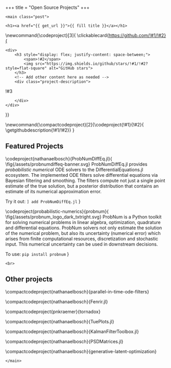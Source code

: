 +++
title = "Open Source Projects"
+++

~~~
<main class="post">
~~~

~~~
<h1><a href="{{ get_url }}">{{ fill title }}</a></h1>
~~~

\newcommand{\codeproject}[3]{
\clickablecard{https://github.com/!#1/!#2}{
~~~
<div>
    <h3 style="display: flex; justify-content: space-between;">
        <span>!#2</span>
        <img src="https://img.shields.io/github/stars/!#1/!#2?style=flat-square" alt="GitHub stars">
    </h3>
    <!-- Add other content here as needed -->
    <div class="project-description">
~~~
!#3
~~~
    </div>
</div>
~~~
}}

\newcommand{\compactcodeproject}[2]{\codeproject{!#1}{!#2}{
  \getgithubdescription{!#1/!#2}}
}


## Featured Projects

\codeproject{nathanaelbosch}{ProbNumDiffEq.jl}{
\fig{/assets/probnumdiffeq-banner.svg}
ProbNumDiffEq.jl provides *probabilistic numerical* ODE solvers to the DifferentialEquations.jl ecosystem. The implemented ODE filters solve differential equations via Bayesian filtering and smoothing. The filters compute not just a single point estimate of the true solution, but a posterior distribution that contains an estimate of its numerical approximation error.

Try it out: `] add ProbNumDiffEq.jl`
}


\codeproject{probabilistic-numerics}{probnum}{
\fig{/assets/probnum_logo_dark_txtright.svg}
ProbNum is a Python toolkit for solving numerical problems in linear algebra, optimization, quadrature and differential equations. ProbNum solvers not only estimate the solution of the numerical problem, but also its uncertainty (numerical error) which arises from finite computational resources, discretization and stochastic input. This numerical uncertainty can be used in downstream decisions.

To use: `pip install probnum`
}

~~~
<br>
~~~

## Other projects

\compactcodeproject{nathanaelbosch}{parallel-in-time-ode-filters}

\compactcodeproject{nathanaelbosch}{Fenrir.jl}

\compactcodeproject{pnkraemer}{tornadox}

\compactcodeproject{nathanaelbosch}{TuePlots.jl}

\compactcodeproject{nathanaelbosch}{KalmanFilterToolbox.jl}

\compactcodeproject{nathanaelbosch}{PSDMatrices.jl}

\compactcodeproject{nathanaelbosch}{generative-latent-optimization}


~~~
</main>
~~~
